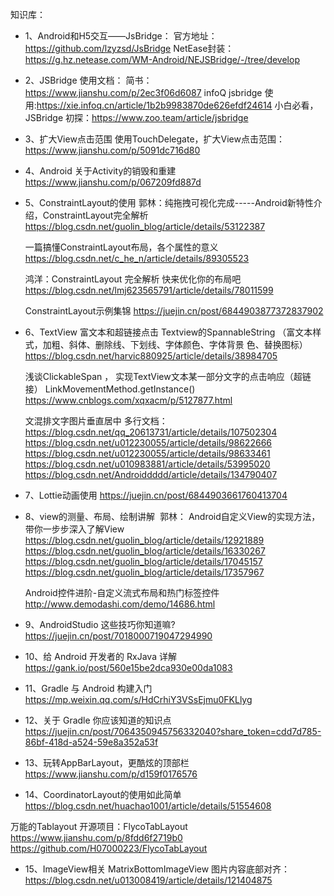 知识库：

* 1、Android和H5交互——JsBridge：
	官方地址：https://github.com/lzyzsd/JsBridge
	NetEase封装：https://g.hz.netease.com/WM-Android/NEJSBridge/-/tree/develop


* 2、JSBridge 使用文档：
	简书：https://www.jianshu.com/p/2ec3f06d6087
	infoQ jsbridge 使用:https://xie.infoq.cn/article/1b2b9983870de626efdf24614
	小白必看，JSBridge 初探：https://www.zoo.team/article/jsbridge


* 3、扩大View点击范围
	使用TouchDelegate，扩大View点击范围：
	https://www.jianshu.com/p/5091dc716d80


* 4、Android 关于Activity的销毁和重建
	https://www.jianshu.com/p/067209fd887d


* 5、ConstraintLayout的使用
	郭林：纯拖拽可视化完成-----Android新特性介绍，ConstraintLayout完全解析
	https://blog.csdn.net/guolin_blog/article/details/53122387
	
	一篇搞懂ConstraintLayout布局，各个属性的意义
	https://blog.csdn.net/c_he_n/article/details/89305523

	鸿洋：ConstraintLayout 完全解析 快来优化你的布局吧
	https://blog.csdn.net/lmj623565791/article/details/78011599

	ConstraintLayout示例集锦
	https://juejin.cn/post/6844903877372837902


* 6、TextView 富文本和超链接点击
	Textview的SpannableString
	（富文本样式，加粗、斜体、删除线、下划线、字体颜色、字体背景	色、替换图标）
	https://blog.csdn.net/harvic880925/article/details/38984705

	浅谈ClickableSpan ， 实现TextView文本某一部分文字的点击响应（超链接）
	LinkMovementMethod.getInstance()
	https://www.cnblogs.com/xqxacm/p/5127877.html
  	
	文混排文字图片垂直居中 
      多行文档：https://blog.csdn.net/qq_20613731/article/details/107502304
       https://blog.csdn.net/u012230055/article/details/98622666
       https://blog.csdn.net/u012230055/article/details/98633461
       https://blog.csdn.net/u010983881/article/details/53995020
  		https://blog.csdn.net/Androiddddd/article/details/134790407

* 7、Lottie动画使用
	https://juejin.cn/post/6844903661760413704

* 8、view的测量、布局、绘制讲解 	郭林： Android自定义View的实现方法，带你一步步深入了解View
	https://blog.csdn.net/guolin_blog/article/details/12921889
	https://blog.csdn.net/guolin_blog/article/details/16330267
	https://blog.csdn.net/guolin_blog/article/details/17045157
	https://blog.csdn.net/guolin_blog/article/details/17357967

	Android控件进阶-自定义流式布局和热门标签控件
	http://www.demodashi.com/demo/14686.html

* 9、AndroidStudio 这些技巧你知道嘛?
	https://juejin.cn/post/7018000719047294990


* 10、给 Android 开发者的 RxJava 详解
https://gank.io/post/560e15be2dca930e00da1083

* 11、Gradle 与 Android 构建入门
https://mp.weixin.qq.com/s/HdCrhiY3VSsEjmu0FKLlyg

* 12、关于 Gradle 你应该知道的知识点
https://juejin.cn/post/7064350945756332040?share_token=cdd7d785-86bf-418d-a524-59e8a352a53f


* 13、玩转AppBarLayout，更酷炫的顶部栏
https://www.jianshu.com/p/d159f0176576

* 14、CoordinatorLayout的使用如此简单
https://blog.csdn.net/huachao1001/article/details/51554608

万能的Tablayout 开源项目：FlycoTabLayout
https://www.jianshu.com/p/8fdd6f2719b0
https://github.com/H07000223/FlycoTabLayout


* 15、ImageView相关
 MatrixBottomImageView
 图片内容底部对齐：https://blog.csdn.net/u013008419/article/details/121404875
